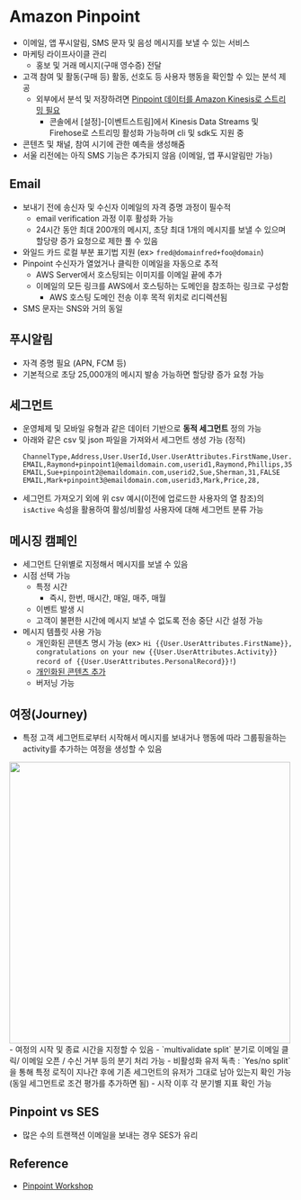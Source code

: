 # Amazon Pinpoint
- 이메일, 앱 푸시알림, SMS 문자 및 음성 메시지를 보낼 수 있는 서비스
- 마케팅 라이프사이클 관리 
    - 홍보 및 거래 메시지(구매 영수증) 전달
- 고객 참여 및 활동(구매 등) 활동, 선호도 등 사용자 행동을 확인할 수 있는 분석 제공
    - 외부에서 분석 및 저장하려면 [Pinpoint 데이터를 Amazon Kinesis로 스트리밍 필요](https://docs.aws.amazon.com/ko_kr/pinpoint/latest/developerguide/event-streams.html)
        - 콘솔에서 [설정]-[이벤트스트림]에서 Kinesis Data Streams 및 Firehose로 스트리밍 활성화 가능하며 cli 및 sdk도 지원 중
- 콘텐츠 및 채널, 참여 시기에 관한 예측을 생성해줌
- 서울 리전에는 아직 SMS 기능은 추가되지 않음 (이메일, 앱 푸시알림만 가능)

## Email 
- 보내기 전에 송신자 및 수신자 이메일의 자격 증명 과정이 필수적
    - email verification 과정 이후 활성화 가능 
    - 24시간 동안 최대 200개의 메시지, 초당 최대 1개의 메시지를 보낼 수 있으며 할당량 증가 요청으로 제한 풀 수 있음
- 와일드 카드 로컬 부분 표기법 지원 (ex> `fred@domainfred+foo@domain`)
- Pinpoint 수신자가 열었거나 클릭한 이메일을 자동으로 추적
    - AWS Server에서 호스팅되는 이미지를 이메일 끝에 추가
    - 이메일의 모든 링크를 AWS에서 호스팅하는 도메인을 참조하는 링크로 구성함
        - AWS 호스팅 도메인 전송 이후 목적 위치로 리디렉션됨
- SMS 문자는 SNS와 거의 동일

## 푸시알림
- 자격 증명 필요 (APN, FCM 등)
- 기본적으로 초당 25,000개의 메시지 발송 가능하면 할당량 증가 요청 가능

## 세그먼트
- 운영체제 및 모바일 유형과 같은 데이터 기반으로 **동적 세그먼트** 정의 가능
- 아래와 같은 csv 및 json 파일을 가져와서 세그먼트 생성 가능 (정적)
    ```csv
    ChannelType,Address,User.UserId,User.UserAttributes.FirstName,User.UserAttributes.LastName,User.UserAttributes.age,User.UserAttributes.isActive
    EMAIL,Raymond+pinpoint1@emaildomain.com,userid1,Raymond,Phillips,35,TRUE
    EMAIL,Sue+pinpoint2@emaildomain.com,userid2,Sue,Sherman,31,FALSE
    EMAIL,Mark+pinpoint3@emaildomain.com,userid3,Mark,Price,28,
    ```
- 세그먼트 가져오기 외에 위 csv 예시(이전에 업로드한 사용자의 열 참조)의 `isActive` 속성을 활용하여 활성/비활성 사용자에 대해 세그먼트 분류 가능

## 메시징 캠페인
- 세그먼트 단위별로 지정해서 메시지를 보낼 수 있음
- 시점 선택 가능
    - 특정 시간
        - 즉시, 한번, 매시간, 매일, 매주, 매월
    - 이벤트 발생 시
    - 고객이 불편한 시간에 메시지 보낼 수 없도록 전송 중단 시간 설정 가능
- 메시지 템플릿 사용 가능
    - 개인화된 콘텐츠 명시 가능 (ex> `Hi {{User.UserAttributes.FirstName}}, congratulations on your new {{User.UserAttributes.Activity}} record of {{User.UserAttributes.PersonalRecord}}!`) 
    - [개인화된 콘텐츠 추가](https://docs.aws.amazon.com/pinpoint/latest/userguide/message-templates-personalizing.html)
    - 버저닝 가능

## 여정(Journey)
- 특정 고객 세그먼트로부터 시작해서 메시지를 보내거나 행동에 따라 그룹핑을하는 activity를 추가하는 여정을 생성할 수 있음
<img src="https://pinpoint-jumpstart.workshop.aws/images/aJourneyFull.png" width=500 height=500>
- 여정의 시작 및 종료 시간을 지정할 수 있음
- `multivalidate split` 분기로 이메일 클릭/ 이메일 오픈 / 수신 거부 등의 분기 처리 가능
- 비활성화 유저 독촉 : `Yes/no split`을 통해 특정 로직이 지나간 후에 기존 세그먼트의 유저가 그대로 남아 있는지 확인 가능 (동일 세그먼트로 조건 평가를 추가하면 됨)  
- 시작 이후 각 분기별 지표 확인 가능

## Pinpoint vs SES
- 많은 수의 트랜잭션 이메일을 보내는 경우 SES가 유리

## Reference
- [Pinpoint Workshop](https://pinpoint-jumpstart.workshop.aws/en/)
